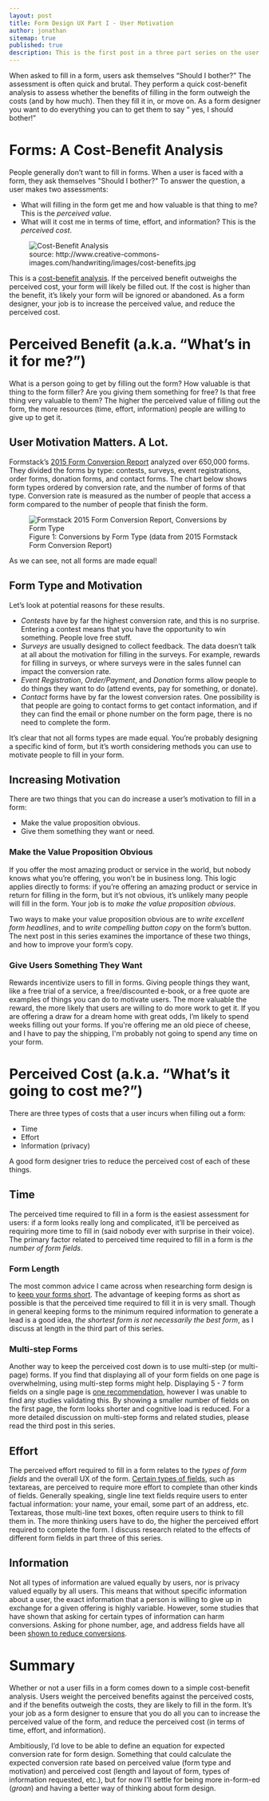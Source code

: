 ```yaml
---
layout: post
title: Form Design UX Part I - User Motivation
author: jonathan
sitemap: true
published: true
description: This is the first post in a three part series on the user experience (UX) of form design. This post introduces a model for thinking about form design from the user perspective. I outline the cost-benefit analysis implicitly performed by users when deciding to fill in a form or not, and discuss the perceived benefits and costs associated with the decision.
---
```


When asked to fill in a form, users ask themselves “Should I bother?” The assessment is often quick and brutal. 
They perform a quick cost-benefit analysis to assess whether the benefits of filling in the form outweigh the costs (and by how much). 
Then they fill it in, or move on. As a form designer you want to do everything you can to get them to say “ yes, I should bother!”

# Forms: A Cost-Benefit Analysis  #

People generally don’t want to fill in forms. When a user is faced with a form, they ask themselves "Should I bother?"
To answer the question, a user makes two assessments:
* What will filling in the form get me and how valuable is that thing to me? This is the *perceived value*.
* What will it cost me in terms of time, effort, and information? This is the *perceived cost*.

<figure class="figure">
  <img src="{{ site.baseurl }}/images/form-design/cost-benefits.jpg"
    class="img-responsive"
    alt="Cost-Benefit Analysis"
    />
  <figcaption class="figure-caption">source: http://www.creative-commons-images.com/handwriting/images/cost-benefits.jpg</figcaption>
</figure>

This is a [cost-benefit analysis](https://en.wikipedia.org/wiki/Cost%E2%80%93benefit_analysis). If the perceived benefit outweighs the perceived cost, your form will likely be filled out. 
If the cost is higher than the benefit, it’s likely your form will be ignored or abandoned. As a form designer, your job is to increase the perceived value, and reduce the perceived cost.

# Perceived Benefit (a.k.a. “What’s in it for me?”) #

What is a person going to get by filling out the form? How valuable is that thing to the form filler? 
Are you giving them something for free? Is that free thing very valuable to them? 
The higher the perceived value of filling out the form, the more resources (time, effort, information) 
people are willing to give up to get it. 

## User Motivation Matters. A Lot. ##

Formstack’s [2015 Form Conversion Report](https://www.formstack.com/report/form-conversion-2015) analyzed over 650,000 forms. 
They divided the forms by type: contests, surveys, event registrations, order forms, donation forms, and contact forms. 
The chart below shows form types ordered by conversion rate, and the number of forms of that type. 
Conversion rate is measured as the number of people that access a form compared to the number of people that finish the form.

<figure class="figure">
  <img src="{{ site.baseurl }}/images/form-design/formstack-form-type-and-converstion-percentage.png"
    class="img-responsive"
    alt="Formstack 2015 Form Conversion Report, Conversions by Form Type"
    />
  <figcaption class="figure-caption">Figure 1: Conversions by Form Type (data from 2015 Formstack Form Conversion Report)</figcaption>
</figure>

As we can see, not all forms are made equal!

## Form Type and Motivation ##

Let’s look at potential reasons for these results.
* *Contests* have by far the highest conversion rate, and this is no surprise. Entering a contest means that you have the opportunity to win something. People love free stuff.
* *Surveys* are usually designed to collect feedback. The data doesn’t talk at all about the motivation for filling in the surveys. For example, rewards for filling in surveys, or where surveys were in the sales funnel can impact the conversion rate.
* *Event Registration*, *Order/Payment*, and *Donation* forms allow people to do things they want to do (attend events, pay for something, or donate).
* *Contact* forms have by far the lowest conversion rates. One possibility is that people are going to contact forms to get contact information, and if they can find the email or phone number on the form page, there is no need to complete the form.

It’s clear that not all forms types are made equal. You’re probably designing a specific kind of form, but it’s worth considering methods you can use to motivate people to fill in your form.

## Increasing Motivation ##

There are two things that you can do increase a user’s motivation to fill in a form:
* Make the value proposition obvious.
* Give them something they want or need.

### Make the Value Proposition Obvious ###

If you offer the most amazing product or service in the world, but nobody knows what you’re offering, you won’t be in business long. 
This logic applies directly to forms: if you’re offering an amazing product or service in return for filling in the form, 
but it’s not obvious, it’s unlikely many people will fill in the form. Your job is to *make the value proposition obvious*.

Two ways to make your value proposition obvious are to *write excellent form headlines*, and to *write compelling button copy* 
on the form’s button. The next post in this series examines the importance of these two things, and how to improve your form’s copy.

### Give Users Something They Want ###

Rewards incentivize users to fill in forms. Giving people things they want, like a free trial of a service, 
a free/discounted e-book, or a free quote are examples of things you can do to motivate users. The more valuable the reward, 
the more likely that users are willing to do more work to get it. If you are offering a draw for a dream home with great odds, 
I’m likely to spend weeks filling out your forms. If you're offering me an old piece of cheese, and I have to pay the shipping, 
I'm probably not going to spend any time on your form.

# Perceived Cost (a.k.a. “What’s it going to cost me?”) #

There are three types of costs that a user incurs when filling out a form:
* Time
* Effort
* Information (privacy)

A good form designer tries to reduce the perceived cost of each of these things.

## Time ##

The perceived time required to fill in a form is the easiest assessment for users: if a form looks really long and complicated, 
it’ll be perceived as requiring more time to fill in (said nobody ever with surprise in their voice). The primary factor related 
to perceived time required to fill in a form is *the number of form fields*.

### Form Length ###

The most common advice I came across when researching form design is to [keep your forms short](https://www.nngroup.com/articles/web-form-design/). The advantage of keeping forms 
as short as possible is that the perceived time required to fill it in is very small. Though in general keeping forms to 
the minimum required information to generate a lead is a good idea, *the shortest form is not necessarily the best form*, as I 
discuss at length in the third part of this series.

### Multi-step Forms ###

Another way to keep the perceived cost down is to use multi-step (or multi-page) forms. 
If you find that displaying all of your form fields on one page is overwhelming, using multi-step forms might help. 
Displaying 5 - 7 form fields on a single page is [one recommendation](https://blogs.adobe.com/creativecloud/designing-more-efficient-forms-structure-inputs-labels-and-actions/), however I was unable to find any studies validating this. 
By showing a smaller number of fields on the first page, the form looks shorter and cognitive load is reduced. 
For a more detailed discussion on multi-step forms and related studies, please read the third post in this series.

## Effort ##

The perceived effort required to fill in a form relates to the *types of form fields* and the overall UX of the form. 
[Certain types of fields](https://blog.hubspot.com/blog/tabid/6307/bid/6746/Which-Types-of-Form-Fields-Lower-Landing-Page-Conversions.aspx), 
such as textareas, are perceived to require more effort to complete than other kinds of fields. 
Generally speaking, single line text fields require users to enter factual information: your name, your email, some part of an address, 
etc. Textareas, those multi-line text boxes, often require users to think to fill them in. The more thinking users have to do, the 
higher the perceived effort required to complete the form. I discuss research related to the effects of different form fields in 
part three of this series.

## Information ##

Not all types of information are valued equally by users, nor is privacy valued equally by all users. 
This means that without specific information about a user, the exact information that a person is willing to give up in exchange for 
a given offering is highly variable. However, some studies that have shown that asking for certain types of information can harm 
conversions. Asking for phone number, age, and address fields have all been [shown to reduce conversions](https://blog.hubspot.com/blog/tabid/6307/bid/6748/3-form-fields-that-kill-landing-page-conversion-rates.aspx).

# Summary #

Whether or not a user fills in a form comes down to a simple cost-benefit analysis. Users weight the perceived benefits 
against the perceived costs, and if the benefits outweigh the costs, they are likely to fill in the form. 
It’s your job as a form designer to ensure that you do all you can to increase the perceived value of the form, 
and reduce the perceived cost (in terms of time, effort, and information).

Ambitiously, I’d love to be able to define an equation for expected conversion rate for form design. 
Something that could calculate the expected conversion rate based on perceived value (form type and motivation) 
and perceived cost (length and layout of form, types of information requested, etc.), but for now I’ll settle 
for being more in-form-ed (*groan*) and having a better way of thinking about form design.
